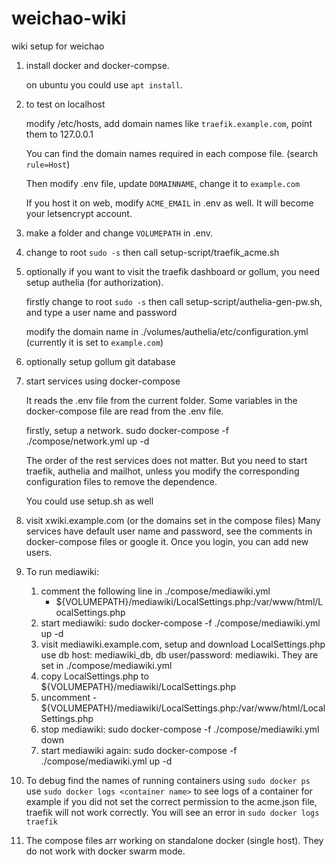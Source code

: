 # weichao-wiki
wiki setup for weichao

1. install docker and docker-compse.

    on ubuntu you could use `apt install`.

1. to test on localhost

    modify /etc/hosts, add domain names like `traefik.example.com`, point them to 127.0.0.1

    You can find the domain names required in each compose file. (search `rule=Host`)

    Then modify .env file, update `DOMAINNAME`, change it to `example.com`

    If you host it on web, modify `ACME_EMAIL` in .env as well. It will become your letsencrypt account.

1. make a folder and change `VOLUMEPATH` in .env.

1. change to root `sudo -s`
    then call setup-script/traefik_acme.sh

1. optionally if you want to visit the traefik dashboard or gollum, you need setup authelia (for authorization).

    firstly change to root `sudo -s`
    then call setup-script/authelia-gen-pw.sh, and type a user name and password

    modify the domain name in ./volumes/authelia/etc/configuration.yml (currently it is set to `example.com`)

1. optionally setup gollum git database

1. start services using docker-compose

    It reads the .env file from the current folder. Some variables in the docker-compose file are read from the .env file.

    firstly, setup a network.
    sudo docker-compose -f ./compose/network.yml up -d

    The order of the rest services does not matter.
    But you need to start traefik, authelia and mailhot, unless you modify the corresponding configuration files to remove the dependence.

    You could use setup.sh as well

1. visit xwiki.example.com (or the domains set in the compose files)
    Many services have default user name and password, see the comments in docker-compose files or google it.
    Once you login, you can add new users.

1. To run mediawiki:
   
   1. comment the following line in ./compose/mediawiki.yml
      - ${VOLUMEPATH}/mediawiki/LocalSettings.php:/var/www/html/LocalSettings.php 
   1. start mediawiki: sudo docker-compose -f ./compose/mediawiki.yml up -d
   1. visit mediawiki.example.com, setup and download LocalSettings.php
      use db host: mediawiki_db, db user/password: mediawiki. They are set in ./compose/mediawiki.yml
   1. copy LocalSettings.php to ${VOLUMEPATH}/mediawiki/LocalSettings.php
   1. uncomment - ${VOLUMEPATH}/mediawiki/LocalSettings.php:/var/www/html/LocalSettings.php 
   1. stop mediawiki: sudo docker-compose -f ./compose/mediawiki.yml down
   1. start mediawiki again: sudo docker-compose -f ./compose/mediawiki.yml up -d

1. To debug
    find the names of running containers using `sudo docker ps`
    use `sudo docker logs <container name>` to see logs of a container
    for example if you did not set the correct permission to the acme.json file, traefik will not work correctly. You will see an error in `sudo docker logs traefik`

1. The compose files arr working on standalone docker (single host). They do not work with docker swarm mode.
